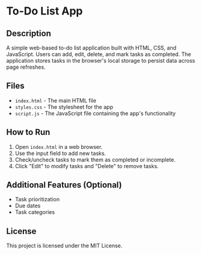# To-Do List App

## Description
A simple web-based to-do list application built with HTML, CSS, and JavaScript. Users can add, edit, delete, and mark tasks as completed. The application stores tasks in the browser's local storage to persist data across page refreshes.

## Files
- `index.html` - The main HTML file
- `styles.css` - The stylesheet for the app
- `script.js` - The JavaScript file containing the app's functionality

## How to Run
1. Open `index.html` in a web browser.
2. Use the input field to add new tasks.
3. Check/uncheck tasks to mark them as completed or incomplete.
4. Click "Edit" to modify tasks and "Delete" to remove tasks.

## Additional Features (Optional)
- Task prioritization
- Due dates
- Task categories

## License
This project is licensed under the MIT License.
